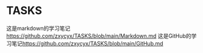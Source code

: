 # TASKS
这是markdown的学习笔记 <https://github.com/zxycyx/TASKS/blob/main/Markdown.md>
这是GitHub的学习笔记<https://github.com/zxycyx/TASKS/blob/main/GitHub.md>
